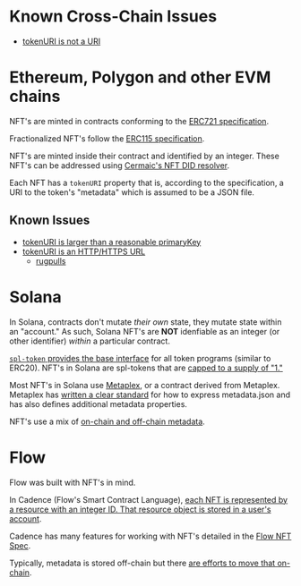 # Known Cross-Chain Issues

* [tokenURI is not a URI](https://github.com/nftstorage/standardish/issues/1)

# Ethereum, Polygon and other EVM chains

NFT's are minted in contracts conforming to the [ERC721 specification](https://eips.ethereum.org/EIPS/eip-721).

Fractionalized NFT's follow the [ERC115 specification](https://eips.ethereum.org/EIPS/eip-1155).

NFT's are minted inside their contract and identified by an integer. These NFT's can be addressed using [Cermaic's NFT DID resolver](https://github.com/ceramicnetwork/nft-did-resolver#did-specs).

Each NFT has a `tokenURI` property that is, according to the specification, a URI to the token's "metadata" which is assumed to be a JSON file.

## Known Issues

* [tokenURI is larger than a reasonable primaryKey](https://github.com/nftstorage/standardish/issues/2)
* [tokenURI is an HTTP/HTTPS URL](https://github.com/nftstorage/standardish/issues/3)
  * [rugpulls](https://github.com/nftstorage/standardish/issues/4)

# Solana

In Solana, contracts don't mutate *their own* state, they mutate state within an "account." As such, Solana NFT's are **NOT** idenfiable as an integer (or other identifier) *within* a particular contract.

[`spl-token` provides the base interface](https://spl.solana.com/token) for all token programs (similar to ERC20). NFT's in Solana are spl-tokens
that are [capped to a supply of "1."](https://www.zappycode.com/tutorials/create-your-own-token-and-nft-on-solana)

Most NFT's in Solana use [Metaplex](https://metaplex.com), or a contract derived from Metaplex. Metaplex has [written a clear standard](https://docs.metaplex.com/nft-standard) for how to express metadata.json and has also defines additional metadata properties.

NFT's use a mix of [on-chain and off-chain metadata](https://github.com/nftstorage/standardish/blob/main/metadata-json.md#metaplex-expanded-metadata-definition).

# Flow

Flow was built with NFT's in mind.

In Cadence (Flow's Smart Contract Language), [each NFT is represented by a resource with an integer ID. That resource object is stored in a user's account](https://docs.onflow.org/cadence/tutorial/04-non-fungible-tokens/).

Cadence has many features for working with NFT's detailed in the [Flow NFT Spec](https://github.com/onflow/flow-nft).

Typically, metadata is stored off-chain but there [are efforts to move that on-chain](https://github.com/onflow/flow-nft/issues/9).
